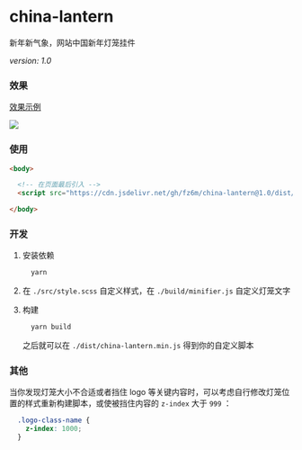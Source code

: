 # china-lantern

新年新气象，网站中国新年灯笼挂件

*version: 1.0*

### 效果

[效果示例](http://fz6m.github.io/china-lantern/)

![](https://cdn.jsdelivr.net/gh/fz6m/Private-picgo@moe/img/20210101051855.png)

### 使用

```html
<body>

  <!-- 在页面最后引入 -->
  <script src="https://cdn.jsdelivr.net/gh/fz6m/china-lantern@1.0/dist/china-lantern.min.js"></script>

</body>
```

### 开发

1. 安装依赖

    ```bash
      yarn
    ```

2. 在 `./src/style.scss` 自定义样式，在 `./build/minifier.js` 自定义灯笼文字

3. 构建

    ```bash
      yarn build
    ```
    
    之后就可以在 `./dist/china-lantern.min.js` 得到你的自定义脚本

### 其他

当你发现灯笼大小不合适或者挡住 logo 等关键内容时，可以考虑自行修改灯笼位置的样式重新构建脚本，或使被挡住内容的 `z-index` 大于 `999` ：

```css
  .logo-class-name {
    z-index: 1000;
  }
```
